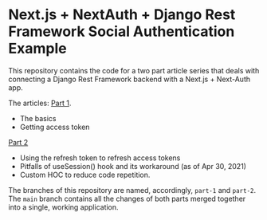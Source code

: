# Next.js + NextAuth + Django Rest Framework Social Authentication Example

This repository contains the code for a two part article series that deals with connecting a Django Rest Framework backend with a Next.js + Next-Auth app.


The articles:
[Part 1](https://mahieyin-rahmun.medium.com/how-to-configure-social-authentication-in-a-next-js-next-auth-django-rest-framework-application-cb4c82be137).
- The basics
- Getting access token


[Part 2](https://mahieyin-rahmun.medium.com/part-2-how-to-configure-social-authentication-in-a-next-js-183984761e97)
- Using the refresh token to refresh access tokens
- Pitfalls of useSession() hook and its workaround (as of Apr 30, 2021)
- Custom HOC to reduce code repetition.

The branches of this repository are named, accordingly, `part-1` and `part-2`. The `main` branch contains all the changes of both parts merged together into a single, working application.
